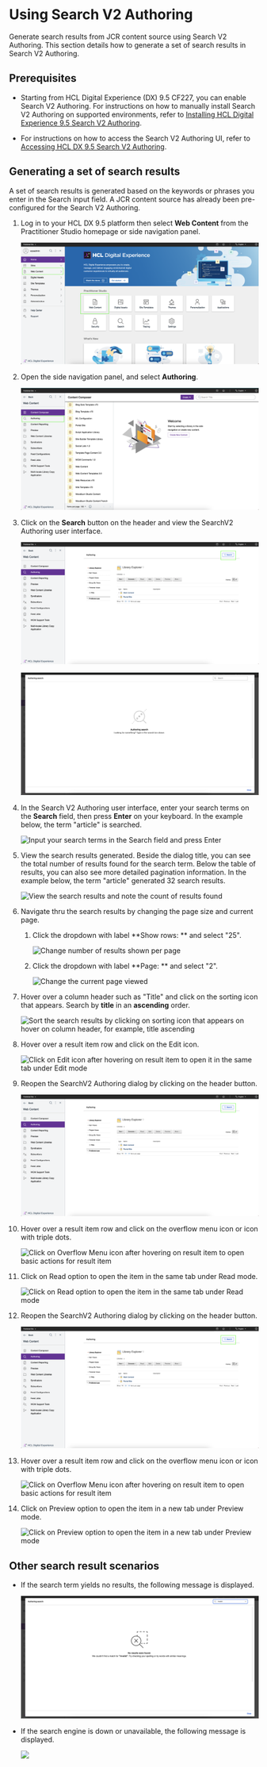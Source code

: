 # Using Search V2 Authoring

Generate search results from JCR content source using Search V2 Authoring. This section details how to generate a set of search results in Search V2 Authoring.

## Prerequisites

- Starting from HCL Digital Experience (DX) 9.5 CF227, you can enable Search V2 Authoring. For instructions on how to manually install Search V2 Authoring on supported environments, refer to [Installing HCL Digital Experience 9.5 Search V2 Authoring](./installation.md).

- For instructions on how to access the Search V2 Authoring UI, refer to [Accessing HCL DX 9.5 Search V2 Authoring](./access.md).

## Generating a set of search results

A set of search results is generated based on the keywords or phrases you enter in the Search input field. A JCR content source has already been pre-configured for the Search V2 Authoring.

1.  Log in to your HCL DX 9.5 platform then select **Web Content** from the Practitioner Studio homepage or side navigation panel.

    ![](../../assets/HCL_SearchV2_Authoring_Access_01.png "Log in to HCL Digital Experience 9.5 and Select Web Content from Practitioner Studio homepage")

2.  Open the side navigation panel, and select **Authoring**.

    ![](../../assets/HCL_SearchV2_Authoring_Access_02.png "Open side navigation and select Authoring")

3.  Click on the **Search** button on the header and view the SearchV2 Authoring user interface.

    ![](../../assets/HCL_SearchV2_Authoring_Header_Button.png "Open side navigation and select Authoring")

    ![](../../assets/HCL_SearchV2_Authoring_Initial_State.png "Open side navigation and select Authoring")

4.  In the Search V2 Authoring user interface, enter your search terms on the **Search** field, then press **Enter** on your keyboard. In the example below, the term "article" is searched.

    ![](../../assets/PLACEHOLDER.png "Input your search terms in the Search field and press Enter")

5.  View the search results generated. Beside the dialog title, you can see the total number of results found for the search term. Below the table of results, you can also see more detailed pagination information. In the example below, the term "article" generated 32 search results.

    ![](../../assets/PLACEHOLDER.png "View the search results and note the count of results found")

6.  Navigate thru the search results by changing the page size and current page.

    1. Click the dropdown with label **Show rows: ** and select "25".

        ![](../../assets/PLACEHOLDER.png "Change number of results shown per page")

    2. Click the dropdown with label **Page: ** and select "2".

        ![](../../assets/PLACEHOLDER.png "Change the current page viewed")

7.  Hover over a column header such as "Title" and click on the sorting icon that appears. Search by **title** in an **ascending** order.

    ![](../../assets/PLACEHOLDER.png "Sort the search results by clicking on sorting icon that appears on hover on column header, for example, title ascending")

8.  Hover over a result item row and click on the Edit icon.

    ![](../../assets/PLACEHOLDER.png "Click on Edit icon after hovering on result item to open it in the same tab under Edit mode")

9.  Reopen the SearchV2 Authoring dialog by clicking on the header button.

    ![](../../assets/HCL_SearchV2_Authoring_Header_Button.png "Reopen SearchV2 Authoring dialog")

10. Hover over a result item row and click on the overflow menu icon or icon with triple dots.

    ![](../../assets/PLACEHOLDER.png "Click on Overflow Menu icon after hovering on result item to open basic actions for result item")

11. Click on Read option to open the item in the same tab under Read mode.

    ![](../../assets/PLACEHOLDER.png "Click on Read option to open the item in the same tab under Read mode")

12. Reopen the SearchV2 Authoring dialog by clicking on the header button.

    ![](../../assets/HCL_SearchV2_Authoring_Header_Button.png "Reopen SearchV2 Authoring dialog")

13. Hover over a result item row and click on the overflow menu icon or icon with triple dots.

    ![](../../assets/PLACEHOLDER.png "Click on Overflow Menu icon after hovering on result item to open basic actions for result item")

14. Click on Preview option to open the item in a new tab under Preview mode.

    ![](../../assets/PLACEHOLDER.png "Click on Preview option to open the item in a new tab under Preview mode")

## Other search result scenarios

- If the search term yields no results, the following message is displayed.
    
    ![](../../assets/HCL_SearchV2_Authoring_No_Results.png)

- If the search engine is down or unavailable, the following message is displayed.
    
    ![](../../assets/PLACEHOLDER.png)